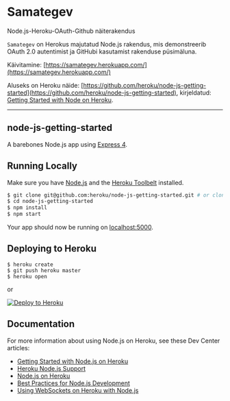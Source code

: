 # Samategev

Node.js-Heroku-OAuth-Github näiterakendus

`Samategev` on Herokus majutatud Node.js rakendus, mis demonstreerib OAuth 2.0 autentimist ja GitHubi kasutamist rakenduse püsimäluna.

Käivitamine: [https://samategev.herokuapp.com/](https://samategev.herokuapp.com/)

Aluseks on Heroku näide: [https://github.com/heroku/node-js-getting-started](https://github.com/heroku/node-js-getting-started), kirjeldatud: [Getting Started with Node on Heroku](https://devcenter.heroku.com/articles/getting-started-with-nodejs).

----

## node-js-getting-started

A barebones Node.js app using [Express 4](http://expressjs.com/).

## Running Locally

Make sure you have [Node.js](http://nodejs.org/) and the [Heroku Toolbelt](https://toolbelt.heroku.com/) installed.

```sh
$ git clone git@github.com:heroku/node-js-getting-started.git # or clone your own fork
$ cd node-js-getting-started
$ npm install
$ npm start
```

Your app should now be running on [localhost:5000](http://localhost:5000/).

## Deploying to Heroku

```
$ heroku create
$ git push heroku master
$ heroku open
```
or

[![Deploy to Heroku](https://www.herokucdn.com/deploy/button.png)](https://heroku.com/deploy)

## Documentation

For more information about using Node.js on Heroku, see these Dev Center articles:

- [Getting Started with Node.js on Heroku](https://devcenter.heroku.com/articles/getting-started-with-nodejs)
- [Heroku Node.js Support](https://devcenter.heroku.com/articles/nodejs-support)
- [Node.js on Heroku](https://devcenter.heroku.com/categories/nodejs)
- [Best Practices for Node.js Development](https://devcenter.heroku.com/articles/node-best-practices)
- [Using WebSockets on Heroku with Node.js](https://devcenter.heroku.com/articles/node-websockets)
